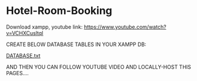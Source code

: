 # Hotel-Room-Booking
Download xampp, youtube link: https://www.youtube.com/watch?v=VCHXCusltqI

CREATE BELOW DATABASE TABLES IN YOUR XAMPP DB:

[DATABASE.txt](https://github.com/user-attachments/files/15568961/DATABASE.txt)

AND THEN YOU CAN FOLLOW YOUTUBE VIDEO AND LOCALLY-HOST THIS PAGES....

